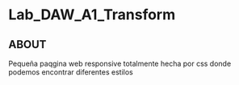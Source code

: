 # Lab_DAW_A1_Transform

## ABOUT

<p>Pequeña paqgina web responsive totalmente hecha por css donde podemos encontrar diferentes estilos</p>
